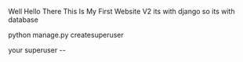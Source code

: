Well Hello There
This Is My First Website V2
its with django so its with database

python manage.py createsuperuser

your superuser --
